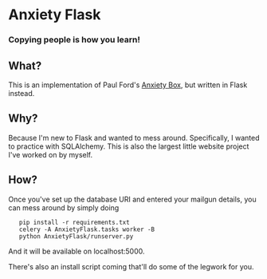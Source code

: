 # Anxiety Flask
### Copying people is how you learn!

## What?
This is an implementation of Paul Ford's [Anxiety Box](https://github.com/ftrain/anxietybox), but written in Flask instead.

## Why?
Because I'm new to Flask and wanted to mess around. Specifically, I wanted to practice with SQLAlchemy. This is also the largest little website project I've worked on by myself.

## How?
Once you've set up the database URI and entered your mailgun details, you can mess around by simply doing
```
   pip install -r requirements.txt
   celery -A AnxietyFlask.tasks worker -B
   python AnxietyFlask/runserver.py
```
And it will be available on localhost:5000.

There's also an install script coming that'll do some of the legwork for you.
